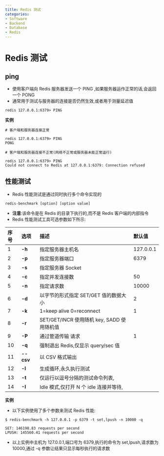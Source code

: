 ```yaml
---
title: Redis 测试
categories:
- Software
- Backend
- Database
- Redis
---
```

# Redis 测试

## ping

- 使用客户端向 Redis 服务器发送一个 PING ,如果服务器运作正常的话,会返回一个 PONG
- 通常用于测试与服务器的连接是否仍然生效,或者用于测量延迟值

```
redis 127.0.0.1:6379> PING
```

**实例**

```
# 客户端和服务器连接正常

redis 127.0.0.1:6379> PING
PONG

# 客户端和服务器连接不正常(网络不正常或服务器未能正常运行)

redis 127.0.0.1:6379> PING
Could not connect to Redis at 127.0.0.1:6379: Connection refused
```

## 性能测试

- Redis 性能测试是通过同时执行多个命令实现的

```shell
redis-benchmark [option] [option value]
```

- **注意**:该命令是在 Redis 的目录下执行的,而不是 Redis 客户端的内部指令
- Redis 性能测试工具可选参数如下所示:

| 序号 | 选项      | 描述                                       | 默认值    |
| :--- | :-------- | :----------------------------------------- | :-------- |
| 1    | **-h**    | 指定服务器主机名                           | 127.0.0.1 |
| 2    | **-p**    | 指定服务器端口                             | 6379      |
| 3    | **-s**    | 指定服务器 Socket                          |           |
| 4    | **-c**    | 指定并发连接数                             | 50        |
| 5    | **-n**    | 指定请求数                                 | 10000     |
| 6    | **-d**    | 以字节的形式指定 SET/GET 值的数据大小      | 2         |
| 7    | **-k**    | 1=keep alive 0=reconnect                   | 1         |
| 8    | **-r**    | SET/GET/INCR 使用随机 key, SADD 使用随机值 |           |
| 9    | **-P**    | 通过管道传输 <numreq> 请求                 | 1         |
| 10   | **-q**    | 强制退出 Redis,仅显示 query/sec 值        |           |
| 11   | **--csv** | 以 CSV 格式输出                            |           |
| 12   | **-l**    | 生成循环,永久执行测试                     |           |
| 13   | **-t**    | 仅运行以逗号分隔的测试命令列表,           |           |
| 14   | **-I**    | Idle 模式,仅打开 N 个 idle 连接并等待,   |           |

**实例**

- 以下实例使用了多个参数来测试 Redis 性能:

```
$ redis-benchmark -h 127.0.0.1 -p 6379 -t set,lpush -n 10000 -q

SET: 146198.83 requests per second
LPUSH: 145560.41 requests per second
```

- 以上实例中主机为 127.0.0.1,端口号为 6379,执行的命令为 set,lpush,请求数为 10000,通过 -q 参数让结果只显示每秒执行的请求数